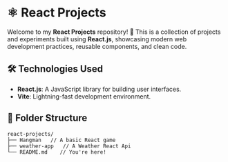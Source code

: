 # ⚛️ React Projects

Welcome to my **React Projects** repository! 
🚀 This is a collection of projects and experiments built using **React.js**, showcasing modern web development practices, reusable components, and clean code.

## 🛠️ Technologies Used

- **React.js**: A JavaScript library for building user interfaces.
- **Vite**: Lightning-fast development environment.

## 📂 Folder Structure

```plaintext
react-projects/
├── Hangman   // A basic React game
├── weather-app   // A Weather React Api 
└── README.md    // You're here!

